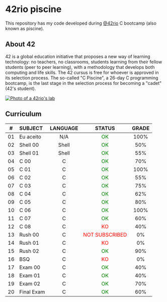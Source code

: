 # 42rio piscine

This repository has my code developed during [@42rio](https://42.rio/) C bootcamp (also known as piscine).

## About 42

42 is a global education initiative that proposes a new way of learning technology: no teachers,
	no classrooms, students learning from their fellow students (peer to peer learning), with a
	methodology that develops both computing and life skills. The 42 cursus is free for whoever is
	approved in its selection process. The so-called "C Piscine", a 26-day C programming bootcamp,
	is the last stage in the selection process for becoming a "cadet" (42's student).

<p align="center">

[![Photo of a 42rio's lab](https://42.rio/wp-content/uploads/2021/12/a-42-slider1.jpg)](https://42.rio/)

</p>

## Curriculum

|#	|SUBJECT		|LANGUAGE	|STATUS											|GRADE	|
|:-:|:--			|:-:		|:-: 											|:-:	|
|01	|Eu aceito		|N/A		|<span style="color:green">OK</span>			|100% 	|
|02	|Shell 00		|Shell		|<span style="color:green">OK</span>			|50% 	|
|03	|Shell 01		|Shell		|<span style="color:green">OK</span>			|55% 	|
|04	|C 00			|C			|<span style="color:green">OK</span>			|70% 	|
|05	|C 01			|C			|<span style="color:green">OK</span>			|100% 	|
|06	|C 02			|C			|<span style="color:green">OK</span>			|55% 	|
|07	|C 03			|C			|<span style="color:green">OK</span>			|75% 	|
|08	|C 04			|C			|<span style="color:green">OK</span>			|62% 	|
|09	|C 05			|C			|<span style="color:green">OK</span>			|80% 	|
|10	|C 06			|C			|<span style="color:green">OK</span>			|100% 	|
|11	|C 07			|C			|<span style="color:green">OK</span>			|60% 	|
|12	|C 08			|C			|<span style="color:red">KO</span>				|40% 	|
|13	|Rush 00		|C			|<span style="color:red">NOT SUBSCRIBED</span>	|0% 	|
|14	|Rush 01		|C			|<span style="color:red">KO</span>				|0% 	|
|15	|Rush 02		|C			|<span style="color:green">OK</span>			|90% 	|
|16	|BSQ			|C			|<span style="color:red">KO</span>				|0% 	|
|17	|Exam 00		|C			|<span style="color:green">OK</span>			|40% 	|
|18	|Exam 01		|C			|<span style="color:green">OK</span>			|40% 	|
|19	|Exam 02		|C			|<span style="color:green">OK</span>			|70% 	|
|20	|Final Exam		|C			|<span style="color:green">OK</span>			|60% 	|

